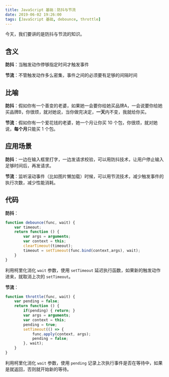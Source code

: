 ```yaml
---
title: JavaScript 基础：防抖与节流
date: 2019-06-02 19:26:00
tags: [JavaScript 基础, debounce, throttle]
---
```


今天，我们要讲的是防抖与节流的知识。



<!--more-->

## 含义

**防抖**：当触发动作停够指定时间才触发事件

**节流**：不管触发动作多么密集，事件之间的必须要有足够的间隔时间

## 比喻

**防抖**：假如你有一个善变的老婆，如果她一会要你给她买品牌A，一会说要你给她买品牌B，你很烦，就对她说，当你做完决定，**一天**内不变，我就给你买。

**节流**：假如你有一个爱花钱的老婆，她一个月让你买 10 个包，你很烦，就对她说，**每个月**只能买 1 个包。

## 应用场景

**防抖**：一边在输入框里打字，一边发请求校验，可以用防抖技术，让用户停止输入足够时间后，再发请求。

**节流**：监听滚动事件（比如图片懒加载）时候，可以用节流技术，减少触发事件的执行次数，减少性能消耗。

## 代码

**防抖**：

```js
function debounce(func, wait) {
    var timeout;
    return function () {
        var args = arguments;   
        var context = this;
        clearTimeout(timeout);
        timeout = setTimeout(func.bind(context,args), wait);
    }
}
```

利用柯里化消化 `wait` 参数，使用 `setTimeout` 延迟执行函数，如果新的触发动作进来，就取消上次的 `setTimeout`。

**节流**：

```js
function throttle(func, wait) {
    var pending = false;
    return function () {
        if(pending) { return; }
        var args = arguments;   
        var context = this;
        pending = true;
        setTimeout(() => {
            func.apply(context, args);
            pending = false;
        }, wait);
    }
}
```

利用柯里化消化 `wait` 参数，使用 `pending` 记录上次执行事件是否在等待中，如果是就返回，否则就开始新的等待。
